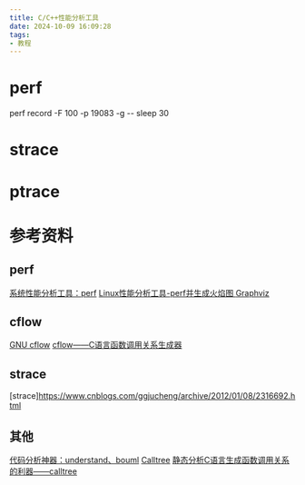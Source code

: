 ```yaml
---
title: C/C++性能分析工具
date: 2024-10-09 16:09:28
tags:
- 教程
---
```


# perf
perf record -F 100 -p 19083 -g -- sleep 30


# strace

# ptrace




# 参考资料
## perf
[系统性能分析工具：perf](https://zhuanlan.zhihu.com/p/186208907)
[Linux性能分析工具-perf并生成火焰图 ](https://www.cnblogs.com/panwenbin-logs/p/18177718)
[Graphviz](https://graphviz.org/)
## cflow
[GNU cflow](https://www.gnu.org/software/cflow/)
[cflow——C语言函数调用关系生成器](https://blog.csdn.net/lyndon_li/article/details/122163468)
## strace
[strace]https://www.cnblogs.com/ggjucheng/archive/2012/01/08/2316692.html
## 其他
[代码分析神器：understand、bouml](https://zhuanlan.zhihu.com/p/476563039)
[Calltree](https://directory.fsf.org/wiki/Calltree)
[静态分析C语言生成函数调用关系的利器——calltree](https://cloud.tencent.com/developer/article/1383773)